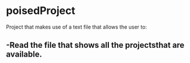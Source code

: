 # poisedProject

Project that makes use of a text file that allows the user to:

-Read the file that shows all the projectsthat are available.
-
